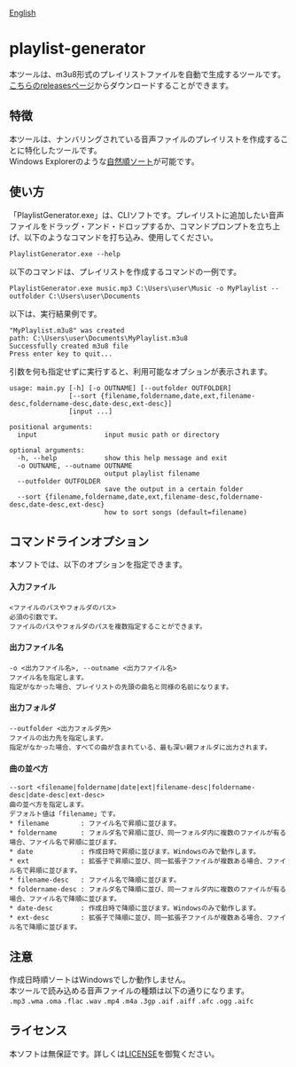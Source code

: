 [English](README_EN.md)
# playlist-generator
本ツールは、m3u8形式のプレイリストファイルを自動で生成するツールです。  
[こちらのreleasesページ](https://github.com/takano536/playlist-generator/releases)からダウンロードすることができます。

## 特徴
本ツールは、ナンバリングされている音声ファイルのプレイリストを作成することに特化したツールです。  
Windows Explorerのような[自然順ソート](https://ja.wikipedia.org/wiki/%E8%87%AA%E7%84%B6%E9%A0%86)が可能です。

## 使い方
「PlaylistGenerator.exe」は、CLIソフトです。プレイリストに追加したい音声ファイルをドラッグ・アンド・ドロップするか、コマンドプロンプトを立ち上げ、以下のようなコマンドを打ち込み、使用してください。
```
PlaylistGenerator.exe --help
```
以下のコマンドは、プレイリストを作成するコマンドの一例です。
```
PlaylistGenerator.exe music.mp3 C:\Users\user\Music -o MyPlaylist --outfolder C:\Users\user\Documents
```
以下は、実行結果例です。
```
"MyPlaylist.m3u8" was created
path: C:\Users\user\Documents\MyPlaylist.m3u8
Successfully created m3u8 file
Press enter key to quit...
```
引数を何も指定せずに実行すると、利用可能なオプションが表示されます。
```
usage: main.py [-h] [-o OUTNAME] [--outfolder OUTFOLDER]
               [--sort {filename,foldername,date,ext,filename-desc,foldername-desc,date-desc,ext-desc}]
               [input ...]

positional arguments:
  input                 input music path or directory

optional arguments:
  -h, --help            show this help message and exit
  -o OUTNAME, --outname OUTNAME
                        output playlist filename
  --outfolder OUTFOLDER
                        save the output in a certain folder
  --sort {filename,foldername,date,ext,filename-desc,foldername-desc,date-desc,ext-desc}
                        how to sort songs (default=filename)
```

## コマンドラインオプション
本ソフトでは、以下のオプションを指定できます。
#### 入力ファイル
```
<ファイルのパスやフォルダのパス>
必須の引数です。
ファイルのパスやフォルダのパスを複数指定することができます。
```
#### 出力ファイル名
```
-o <出力ファイル名>, --outname <出力ファイル名>
ファイル名を指定します。
指定がなかった場合、プレイリストの先頭の曲名と同様の名前になります。
```
#### 出力フォルダ
```
--outfolder <出力フォルダ先>
ファイルの出力先を指定します。
指定がなかった場合、すべての曲が含まれている、最も深い親フォルダに出力されます。
```
#### 曲の並べ方
```
--sort <filename|foldername|date|ext|filename-desc|foldername-desc|date-desc|ext-desc>
曲の並べ方を指定します。
デフォルト値は「filename」です。
* filename        : ファイル名で昇順に並びます。
* foldername      : フォルダ名で昇順に並び、同一フォルダ内に複数のファイルが有る場合、ファイル名で昇順に並びます。
* date            : 作成日時で昇順に並びます。Windowsのみで動作します。
* ext             : 拡張子で昇順に並び、同一拡張子ファイルが複数ある場合、ファイル名で昇順に並びます。
* filename-desc   : ファイル名で降順に並びます。
* foldername-desc : フォルダ名で降順に並び、同一フォルダ内に複数のファイルが有る場合、ファイル名で降順に並びます。
* date-desc       : 作成日時で降順に並びます。Windowsのみで動作します。
* ext-desc        : 拡張子で降順に並び、同一拡張子ファイルが複数ある場合、ファイル名で降順に並びます。
```

## 注意
作成日時順ソートはWindowsでしか動作しません。  
本ツールで読み込める音声ファイルの種類は以下の通りになります。  
`.mp3` `.wma` `.oma` `.flac` `.wav` `.mp4` `.m4a` `.3gp` `.aif` `.aiff` `.afc` `.ogg` `.aifc`  

## ライセンス
本ソフトは無保証です。詳しくは[LICENSE](LICENSE)を御覧ください。
